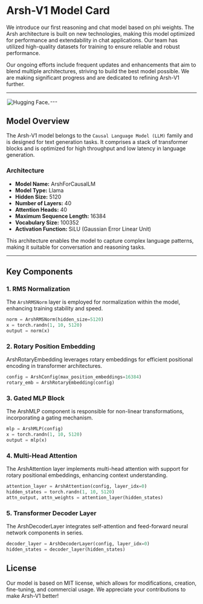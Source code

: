 
# Arsh-V1 Model Card

We introduce our first reasoning and chat model based on phi weights. The Arsh architecture is built on new technologies, making this model optimized for performance and extendability in chat applications. Our team has utilized high-quality datasets for training to ensure reliable and robust performance.

Our ongoing efforts include frequent updates and enhancements that aim to blend multiple architectures, striving to build the best model possible. We are making significant progress and are dedicated to refining Arsh-V1 further.

---
<a href="https://huggingface.co/arshiaafshani/Arsh-V1" target="_blank" style="margin: 2px;">
    <img alt="Hugging Face" src="[https://img.shields.io/badge/%F0%9F%A4%97%20Hugging%20Face-DeepSeek%20AI-ffc107?color=ffc107&logoColor=white](https://img.shields.io/badge/%F0%9F%A4%97%20Hugging%20Face-Arsh%20V1%20AI-ffc107?color=ffc107&logoColor=white)" style="display: inline-block; vertical-align: middle;"/>
  </a>
---

## Model Overview

The Arsh-V1 model belongs to the `Causal Language Model (LLM)` family and is designed for text generation tasks. It comprises a stack of transformer blocks and is optimized for high throughput and low latency in language generation.

### Architecture

- **Model Name:** ArshForCausalLM
- **Model Type:** Llama
- **Hidden Size:** 5120
- **Number of Layers:** 40
- **Attention Heads:** 40
- **Maximum Sequence Length:** 16384
- **Vocabulary Size:** 100352
- **Activation Function:** SiLU (Gaussian Error Linear Unit)

This architecture enables the model to capture complex language patterns, making it suitable for conversation and reasoning tasks.

---

## Key Components

### 1. **RMS Normalization**

The `ArshRMSNorm` layer is employed for normalization within the model, enhancing training stability and speed.

```python
norm = ArshRMSNorm(hidden_size=5120)
x = torch.randn(1, 10, 5120)
output = norm(x)
```

### 2. **Rotary Position Embedding**

ArshRotaryEmbedding leverages rotary embeddings for efficient positional encoding in transformer architectures.

```python
config = ArshConfig(max_position_embeddings=16384)
rotary_emb = ArshRotaryEmbedding(config)
```


### **3. Gated MLP Block**

The ArshMLP component is responsible for non-linear transformations, incorporating a gating mechanism.

```python
mlp = ArshMLP(config)
x = torch.randn(1, 10, 5120)
output = mlp(x)
```



### **4. Multi-Head Attention**

The ArshAttention layer implements multi-head attention with support for rotary positional embeddings, enhancing context understanding.

```python
attention_layer = ArshAttention(config, layer_idx=0)
hidden_states = torch.randn(1, 10, 5120)
attn_output, attn_weights = attention_layer(hidden_states)
```


### **5. Transformer Decoder Layer**

The ArshDecoderLayer integrates self-attention and feed-forward neural network components in series.

```python
decoder_layer = ArshDecoderLayer(config, layer_idx=0)
hidden_states = decoder_layer(hidden_states)
```


## License

Our model is based on MIT license, which allows for modifications, creation, fine-tuning, and commercial usage. We appreciate your contributions to make Arsh-V1 better!
